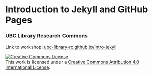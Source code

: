 # Introduction to Jekyll and GitHub Pages

### UBC Library Research Commons

Link to workshop: [ubc-library-rc.github.io/intro-jekyll](https://ubc-library-rc.github.io/intro-jekyll/)

<a rel="license" href="http://creativecommons.org/licenses/by/4.0/"><img alt="Creative Commons License" style="border-width:0" src="https://i.creativecommons.org/l/by/4.0/88x31.png" /></a><br />This work is licensed under a <a rel="license" href="http://creativecommons.org/licenses/by/4.0/">Creative Commons Attribution 4.0 International License</a>.

